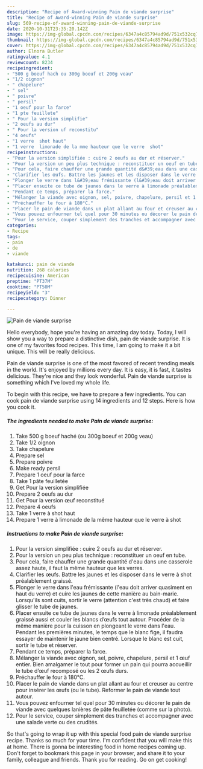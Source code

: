 ```yaml
---
description: "Recipe of Award-winning Pain de viande surprise"
title: "Recipe of Award-winning Pain de viande surprise"
slug: 569-recipe-of-award-winning-pain-de-viande-surprise
date: 2020-10-31T23:35:20.142Z
image: https://img-global.cpcdn.com/recipes/6347a4c85794ad9d/751x532cq70/pain-de-viande-surprise-photo-principale-de-la-recette.jpg
thumbnail: https://img-global.cpcdn.com/recipes/6347a4c85794ad9d/751x532cq70/pain-de-viande-surprise-photo-principale-de-la-recette.jpg
cover: https://img-global.cpcdn.com/recipes/6347a4c85794ad9d/751x532cq70/pain-de-viande-surprise-photo-principale-de-la-recette.jpg
author: Elnora Butler
ratingvalue: 4.1
reviewcount: 8234
recipeingredient:
- "500 g boeuf hach ou 300g boeuf et 200g veau"
- "1/2 oignon"
- " chapelure"
- " sel"
- " poivre"
- " persil"
- "1 oeuf pour la farce"
- "1 pte feuillete"
- " Pour la version simplifie"
- "2 oeufs au dur"
- " Pour la version uf reconstitu"
- "4 oeufs"
- "1 verre  shot haut"
- "1 verre  limonade de la mme hauteur que le verre  shot"
recipeinstructions:
- "Pour la version simplifiée : cuire 2 oeufs au dur et réserver."
- "Pour la version un peu plus technique : reconstituer un oeuf en tube."
- "Pour cela, faire chauffer une grande quantité d&#39;eau dans une casserole assez haute, il faut la même hauteur que les verres."
- "Clarifier les œufs. Battre les jaunes et les disposer dans le verre à shot préalablement graissé."
- "Plonger le verre dans l&#39;eau frémissante (l&#39;eau doit arriver quasiment en haut du verre) et cuire les jaunes de cette manière au bain-marie. Lorsqu&#39;ils sont cuits, sortir le verre (attention c&#39;est très chaud) et faire glisser le tube de jaunes."
- "Placer ensuite ce tube de jaunes dans le verre à limonade préalablement graissé aussi et couler les blancs d’œufs tout autour. Procéder de la même manière pour la cuisson en plongeant le verre dans l&#39;eau. Pendant les premières minutes, le temps que le blanc fige, il faudra essayer de maintenir le jaune bien centré. Lorsque le blanc est cuit, sortir le tube et réserver."
- "Pendant ce temps, préparer la farce."
- "Mélanger la viande avec oignon, sel, poivre, chapelure, persil et 1 œuf entier. Bien amalgamer le tout pour former un pain qui pourra accueillir le tube d’œuf recomposé ou les 2 œufs durs."
- "Préchauffer le four à 180°C."
- "Placer le pain de viande dans un plat allant au four et creuser au centre pour insérer les œufs (ou le tube). Reformer le pain de viande tout autour."
- "Vous pouvez enfourner tel quel pour 30 minutes ou décorer le pain de viande avec quelques lanières de pâte feuilletée (comme sur la photo)."
- "Pour le service, couper simplement des tranches et accompagner avec une salade verte ou des crudités."
categories:
- Recipe
tags:
- pain
- de
- viande

katakunci: pain de viande 
nutrition: 268 calories
recipecuisine: American
preptime: "PT37M"
cooktime: "PT50M"
recipeyield: "3"
recipecategory: Dinner

---
```



![Pain de viande surprise](https://img-global.cpcdn.com/recipes/6347a4c85794ad9d/751x532cq70/pain-de-viande-surprise-photo-principale-de-la-recette.jpg)

Hello everybody, hope you're having an amazing day today. Today, I will show you a way to prepare a distinctive dish, pain de viande surprise. It is one of my favorites food recipes. This time, I am going to make it a bit unique. This will be really delicious.



Pain de viande surprise is one of the most favored of recent trending meals in the world. It's enjoyed by millions every day. It is easy, it is fast, it tastes delicious. They're nice and they look wonderful. Pain de viande surprise is something which I've loved my whole life.


To begin with this recipe, we have to prepare a few ingredients. You can cook pain de viande surprise using 14 ingredients and 12 steps. Here is how you cook it.

<!--inarticleads1-->

##### The ingredients needed to make Pain de viande surprise:

1. Take 500 g boeuf haché (ou 300g boeuf et 200g veau)
1. Take 1/2 oignon
1. Take  chapelure
1. Prepare  sel
1. Prepare  poivre
1. Make ready  persil
1. Prepare 1 oeuf pour la farce
1. Take 1 pâte feuilletée
1. Get  Pour la version simplifiée
1. Prepare 2 oeufs au dur
1. Get  Pour la version œuf reconstitué
1. Prepare 4 oeufs
1. Take 1 verre à shot haut
1. Prepare 1 verre à limonade de la même hauteur que le verre à shot




<!--inarticleads2-->

##### Instructions to make Pain de viande surprise:

1. Pour la version simplifiée : cuire 2 oeufs au dur et réserver.
1. Pour la version un peu plus technique : reconstituer un oeuf en tube.
1. Pour cela, faire chauffer une grande quantité d&#39;eau dans une casserole assez haute, il faut la même hauteur que les verres.
1. Clarifier les œufs. Battre les jaunes et les disposer dans le verre à shot préalablement graissé.
1. Plonger le verre dans l&#39;eau frémissante (l&#39;eau doit arriver quasiment en haut du verre) et cuire les jaunes de cette manière au bain-marie. Lorsqu&#39;ils sont cuits, sortir le verre (attention c&#39;est très chaud) et faire glisser le tube de jaunes.
1. Placer ensuite ce tube de jaunes dans le verre à limonade préalablement graissé aussi et couler les blancs d’œufs tout autour. Procéder de la même manière pour la cuisson en plongeant le verre dans l&#39;eau. Pendant les premières minutes, le temps que le blanc fige, il faudra essayer de maintenir le jaune bien centré. Lorsque le blanc est cuit, sortir le tube et réserver.
1. Pendant ce temps, préparer la farce.
1. Mélanger la viande avec oignon, sel, poivre, chapelure, persil et 1 œuf entier. Bien amalgamer le tout pour former un pain qui pourra accueillir le tube d’œuf recomposé ou les 2 œufs durs.
1. Préchauffer le four à 180°C.
1. Placer le pain de viande dans un plat allant au four et creuser au centre pour insérer les œufs (ou le tube). Reformer le pain de viande tout autour.
1. Vous pouvez enfourner tel quel pour 30 minutes ou décorer le pain de viande avec quelques lanières de pâte feuilletée (comme sur la photo).
1. Pour le service, couper simplement des tranches et accompagner avec une salade verte ou des crudités.




So that's going to wrap it up with this special food pain de viande surprise recipe. Thanks so much for your time. I'm confident that you will make this at home. There is gonna be interesting food in home recipes coming up. Don't forget to bookmark this page in your browser, and share it to your family, colleague and friends. Thank you for reading. Go on get cooking!
